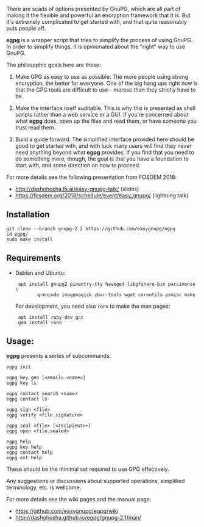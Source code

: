 There are scads of options presented by GnuPG, which are all part of
making it the flexible and powerful an encryption framework that it
is. But it's extremely complicated to get started with, and that quite
reasonably puts people off.

**egpg** is a wrapper script that tries to simplify the process of
using GnuPG. In order to simplify things, it is opinionated about the
"right" way to use GnuPG.

The philosophic goals here are these:

1. Make GPG as easy to use as possible. The more people using strong
   encryption, the better for everyone. One of the big hang ups right
   now is that the GPG tools are difficult to use - moreso than they
   strictly have to be.

2. Make the interface itself auditable. This is why this is presented
   as shell scripts rather than a web service or a GUI. If you're
   concerned about what **egpg** does, open up the files and read
   them, or have someone you trust read them.

3. Build a guide forward. The simplified interface provided here
   should be good to get started with, and with luck many users will
   find they never need anything beyond what **egpg** provides. If you
   find that you need to do something more, though, the goal is that
   you have a foundation to start with, and some direction on how to
   proceed.

For more details see the following presentation from FOSDEM 2018:
* http://dashohoxha.fs.al/easy-gnupg-talk/ (slides)
* https://fosdem.org/2018/schedule/event/easy_gnupg/ (lightning talk)

## Installation

    git clone --branch gnupg-2.2 https://github.com/easygnupg/egpg
    cd egpg/
    sudo make install

## Requirements

 - Debian and Ubuntu:

        apt install gnupg2 pinentry-tty haveged libgfshare-bin parcimonie \
               qrencode imagemagick zbar-tools wget coreutils psmisc make

   For development, you need also `ronn` to make the man pages:

        apt install ruby-dev gcc
        gem install ronn

## Usage:

**egpg** presents a series of subcommands:

    egpg init

    egpg key gen [<email> <name>]
    egpg key ls

    egpg contact search <name>
    egpg contact ls

    egpg sign <file>
    egpg verify <file.signature>

    egpg seal <file> [<recipient>+]
    egpg open <file.sealed>

    egpg help
    egpg key help
    egpg contact help
    egpg ext help

These should be the minimal set required to use GPG effectively.

Any suggestions or discussions about supported operations, simplified
terminology, etc. is wellcome.

For more details see the wiki pages and the manual page:
 - https://github.com/easygnupg/egpg/wiki
 - http://dashohoxha.github.io/egpg/gnupg-2.1/man/

